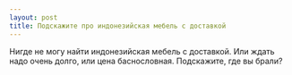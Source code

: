 ```yaml
---
layout: post 
title: Подскажите про индонезийская мебель с доставкой 
--- 
```

Нигде не могу найти индонезийская мебель с доставкой. Или ждать надо очень долго, или цена баснословная. Подскажите, где вы брали?